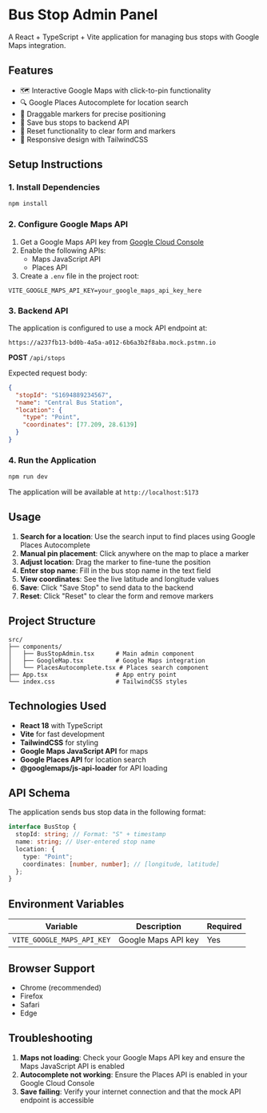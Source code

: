 # Bus Stop Admin Panel

A React + TypeScript + Vite application for managing bus stops with Google Maps integration.

## Features

- 🗺️ Interactive Google Maps with click-to-pin functionality
- 🔍 Google Places Autocomplete for location search
- 📍 Draggable markers for precise positioning
- 💾 Save bus stops to backend API
- 🧹 Reset functionality to clear form and markers
- 📱 Responsive design with TailwindCSS

## Setup Instructions

### 1. Install Dependencies

```bash
npm install
```

### 2. Configure Google Maps API

1. Get a Google Maps API key from [Google Cloud Console](https://console.cloud.google.com/)
2. Enable the following APIs:
   - Maps JavaScript API
   - Places API
3. Create a `.env` file in the project root:

```env
VITE_GOOGLE_MAPS_API_KEY=your_google_maps_api_key_here
```

### 3. Backend API

The application is configured to use a mock API endpoint at:

`https://a237fb13-bd0b-4a5a-a012-6b6a3b2f8aba.mock.pstmn.io`

**POST** `/api/stops`

Expected request body:

```json
{
  "stopId": "S1694889234567",
  "name": "Central Bus Station",
  "location": {
    "type": "Point",
    "coordinates": [77.209, 28.6139]
  }
}
```

### 4. Run the Application

```bash
npm run dev
```

The application will be available at `http://localhost:5173`

## Usage

1. **Search for a location**: Use the search input to find places using Google Places Autocomplete
2. **Manual pin placement**: Click anywhere on the map to place a marker
3. **Adjust location**: Drag the marker to fine-tune the position
4. **Enter stop name**: Fill in the bus stop name in the text field
5. **View coordinates**: See the live latitude and longitude values
6. **Save**: Click "Save Stop" to send data to the backend
7. **Reset**: Click "Reset" to clear the form and remove markers

## Project Structure

```
src/
├── components/
│   ├── BusStopAdmin.tsx      # Main admin component
│   ├── GoogleMap.tsx         # Google Maps integration
│   └── PlacesAutocomplete.tsx # Places search component
├── App.tsx                   # App entry point
└── index.css                 # TailwindCSS styles
```

## Technologies Used

- **React 18** with TypeScript
- **Vite** for fast development
- **TailwindCSS** for styling
- **Google Maps JavaScript API** for maps
- **Google Places API** for location search
- **@googlemaps/js-api-loader** for API loading

## API Schema

The application sends bus stop data in the following format:

```typescript
interface BusStop {
  stopId: string; // Format: "S" + timestamp
  name: string; // User-entered stop name
  location: {
    type: "Point";
    coordinates: [number, number]; // [longitude, latitude]
  };
}
```

## Environment Variables

| Variable                   | Description         | Required |
| -------------------------- | ------------------- | -------- |
| `VITE_GOOGLE_MAPS_API_KEY` | Google Maps API key | Yes      |

## Browser Support

- Chrome (recommended)
- Firefox
- Safari
- Edge

## Troubleshooting

1. **Maps not loading**: Check your Google Maps API key and ensure the Maps JavaScript API is enabled
2. **Autocomplete not working**: Ensure the Places API is enabled in your Google Cloud Console
3. **Save failing**: Verify your internet connection and that the mock API endpoint is accessible

